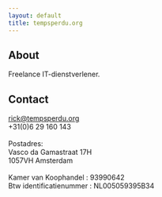 ```yaml
---
layout: default
title: tempsperdu.org
---
```


## About
Freelance IT-dienstverlener.

## Contact 
rick@tempsperdu.org
\
+31(0)6 29 160 143
\
\
Postadres:
\
Vasco da Gamastraat 17H
\
1057VH Amsterdam
\
\
Kamer van Koophandel : 93990642
\
Btw identificatienummer : NL005059395B34 